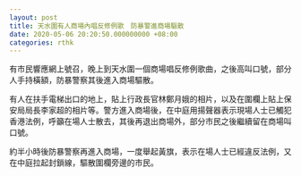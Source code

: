 ```yaml
---
layout: post
title: 天水圍有人商場內唱反修例歌　防暴警進商場驅散
date: 2020-05-06 20:20:50.000000000 +08:00
categories: rthk
---
```


有巿民響應網上號召，晚上到天水圍一個商場唱反修例歌曲，之後高叫口號，部分人手持橫額，防暴警察其後進入商場驅散。

有人在扶手電梯出口的地上，貼上行政長官林鄭月娥的相片，以及在圍欄上貼上保安局局長李家超的相片等。警方進入商場後，在中庭用揚聲器表示現場人士已觸犯香港法例，呼籲在場人士散去，其後再退出商場外，部分巿民之後繼續留在商場叫口號。

約半小時後防暴警察再進入商場，一度舉起黃旗，表示在場人士已經違反法例，又在中庭拉起封鎖線，驅散圍欄旁邊的巿民。
